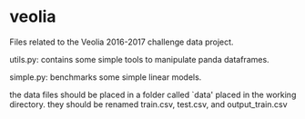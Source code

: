 # veolia

Files related to the Veolia 2016-2017 challenge data project.

utils.py:
contains some simple tools to manipulate panda dataframes.

simple.py:
benchmarks some simple linear models.

the data files should be placed in a folder called `data' placed in the working directory.
they should be renamed train.csv, test.csv, and output_train.csv